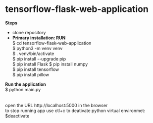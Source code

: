 # tensorflow-flask-web-application
**Steps**<br/>
- clone repository<br/>
- **Primary installation: RUN**<br/>
$ cd tensorflow-flask-web-application <br/>
$ python3 -m venv venv <br/>
$ . venv/bin/activate <br/>
$ pip install --upgrade pip <br/>
$ pip install Flask
$ pip install numpy <br/>
$ pip install tensorflow <br/>
$ pip install pillow <br/>

**Run the application**<br/>
$ python main.py <br/>
<br/>
<br/>
open the URL http://localhost:5000 in the browser <br/>
to stop running app use ctl+c
to deativate python virtual environmet: $deactivate <br/>
